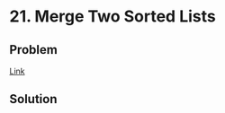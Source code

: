 # 21. Merge Two Sorted Lists
## Problem
[Link](https://leetcode.com/problems/merge-two-sorted-lists/)
## Solution
```python

```
